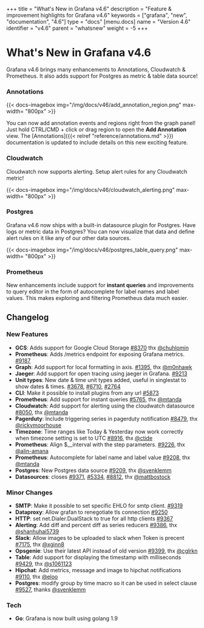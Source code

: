 +++
title = "What's New in Grafana v4.6"
description = "Feature & improvement highlights for Grafana v4.6"
keywords = ["grafana", "new", "documentation", "4.6"]
type = "docs"
[menu.docs]
name = "Version 4.6"
identifier = "v4.6"
parent = "whatsnew"
weight = -5
+++

# What's New in Grafana v4.6

Grafana v4.6 brings many enhancements to Annotations, Cloudwatch & Prometheus. It also adds support for Postgres as metric & table data source!

### Annotations

{{< docs-imagebox img="/img/docs/v46/add_annotation_region.png"  max-width= "800px" >}}

You can now add annotation events and regions right from the graph panel! Just hold CTRL/CMD + click or drag region to open the **Add Annotation** view. The
[Annotations]({{< relref "reference/annotations.md" >}}) documentation is updated to include details on this new exciting feature.

### Cloudwatch

Cloudwatch now supports alerting. Setup alert rules for any Cloudwatch metric!

{{< docs-imagebox img="/img/docs/v46/cloudwatch_alerting.png"  max-width= "800px" >}}

### Postgres

Grafana v4.6 now ships with a built-in datasource plugin for Postgres. Have logs or metric data in Postgres? You can now visualize that data and
define alert rules on it like any of our other data sources.

{{< docs-imagebox img="/img/docs/v46/postgres_table_query.png"  max-width= "800px" >}}

### Prometheus

New enhancements include support for **instant queries** and improvements to query editor in the form of autocomplete for label names and label values.
This makes exploring and filtering Prometheus data much easier.

## Changelog

### New Features

* **GCS**: Adds support for Google Cloud Storage [#8370](https://github.com/LeonLi000/grafana/issues/8370) thx [@chuhlomin](https://github.com/chuhlomin)
* **Prometheus**: Adds /metrics endpoint for exposing Grafana metrics. [#9187](https://github.com/LeonLi000/grafana/pull/9187)
* **Graph**: Add support for local formatting in axis. [#1395](https://github.com/LeonLi000/grafana/issues/1395), thx [@m0nhawk](https://github.com/m0nhawk)
* **Jaeger**: Add support for open tracing using jaeger in Grafana. [#9213](https://github.com/LeonLi000/grafana/pull/9213)
* **Unit types**: New date & time unit types added, useful in singlestat to show dates & times. [#3678](https://github.com/LeonLi000/grafana/issues/3678), [#6710](https://github.com/LeonLi000/grafana/issues/6710), [#2764](https://github.com/LeonLi000/grafana/issues/2764)
* **CLI**: Make it possible to install plugins from any url [#5873](https://github.com/LeonLi000/grafana/issues/5873)
* **Prometheus**: Add support for instant queries [#5765](https://github.com/LeonLi000/grafana/issues/5765), thx [@mtanda](https://github.com/mtanda)
* **Cloudwatch**: Add support for alerting using the cloudwatch datasource [#8050](https://github.com/LeonLi000/grafana/pull/8050), thx [@mtanda](https://github.com/mtanda)
* **Pagerduty**: Include triggering series in pagerduty notification [#8479](https://github.com/LeonLi000/grafana/issues/8479), thx [@rickymoorhouse](https://github.com/rickymoorhouse)
* **Timezone**: Time ranges like Today & Yesterday now work correctly when timezone setting is set to UTC [#8916](https://github.com/LeonLi000/grafana/issues/8916), thx [@ctide](https://github.com/ctide)
* **Prometheus**: Align $__interval with the step parameters. [#9226](https://github.com/LeonLi000/grafana/pull/9226), thx [@alin-amana](https://github.com/alin-amana)
* **Prometheus**: Autocomplete for label name and label value [#9208](https://github.com/LeonLi000/grafana/pull/9208), thx [@mtanda](https://github.com/mtanda)
* **Postgres**: New Postgres data source [#9209](https://github.com/LeonLi000/grafana/pull/9209), thx [@svenklemm](https://github.com/svenklemm)
* **Datasources**: closes [#9371](https://github.com/LeonLi000/grafana/issues/9371), [#5334](https://github.com/LeonLi000/grafana/issues/5334), [#8812](https://github.com/LeonLi000/grafana/issues/8812), thx [@mattbostock](https://github.com/mattbostock)

### Minor Changes

* **SMTP**: Make it possible to set specific EHLO for smtp client. [#9319](https://github.com/LeonLi000/grafana/issues/9319)
* **Dataproxy**: Allow grafan to renegotiate tls connection [#9250](https://github.com/LeonLi000/grafana/issues/9250)
* **HTTP**: set net.Dialer.DualStack to true for all http clients [#9367](https://github.com/LeonLi000/grafana/pull/9367)
* **Alerting**: Add diff and percent diff as series reducers [#9386](https://github.com/LeonLi000/grafana/pull/9386), thx [@shanhuhai5739](https://github.com/shanhuhai5739)
* **Slack**: Allow images to be uploaded to slack when Token is precent [#7175](https://github.com/LeonLi000/grafana/issues/7175), thx [@xginn8](https://github.com/xginn8)
* **Opsgenie**: Use their latest API instead of old version [#9399](https://github.com/LeonLi000/grafana/pull/9399), thx [@cglrkn](https://github.com/cglrkn)
* **Table**: Add support for displaying the timestamp with milliseconds [#9429](https://github.com/LeonLi000/grafana/pull/9429), thx [@s1061123](https://github.com/s1061123)
* **Hipchat**: Add metrics, message and image to hipchat notifications [#9110](https://github.com/LeonLi000/grafana/issues/9110), thx [@eloo](https://github.com/eloo)
* **Postgres**: modify group by time macro so it can be used in select clause [#9527](https://github.com/LeonLi000/grafana/pull/9527), thanks [@svenklemm](https://github.com/svenklemm)

### Tech
* **Go**: Grafana is now built using golang 1.9

